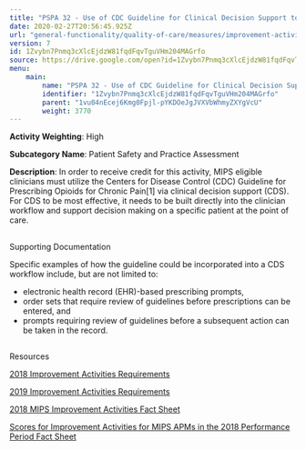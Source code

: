 ```yaml
---
title: "PSPA 32 - Use of CDC Guideline for Clinical Decision Support to Prescribe Opioids for Chronic Pain via Clinical Decision Support"
date: 2020-02-27T20:56:45.925Z
url: "general-functionality/quality-of-care/measures/improvement-activities-measures/2019-improvement-activities/pspa-32-use-of-cdc-guideline-for-clinical-decision-support-to-prescribe-opioids-for-chronic-pain-via.html"
version: 7
id: 1Zvybn7Pnmq3cXlcEjdzW81fqdFqvTguVHm204MAGrfo
source: https://drive.google.com/open?id=1Zvybn7Pnmq3cXlcEjdzW81fqdFqvTguVHm204MAGrfo
menu:
    main:
        name: "PSPA 32 - Use of CDC Guideline for Clinical Decision Support to Prescribe Opioids for Chronic Pain via Clinical Decision Support"
        identifier: "1Zvybn7Pnmq3cXlcEjdzW81fqdFqvTguVHm204MAGrfo"
        parent: "1vu04nEcej6Kmg0Fpjl-pYKDOeJgJVXVbWhmyZXYgVcU"
        weight: 3770
---
```









**Activity Weighting**: High

**Subcategory Name**: Patient Safety and Practice Assessment

**Description**: In order to receive credit for this activity, MIPS eligible clinicians must utilize the Centers for Disease Control (CDC) Guideline for Prescribing Opioids for Chronic Pain[1] via clinical decision support (CDS). For CDS to be most effective, it needs to be built directly into the clinician workflow and support decision making on a specific patient at the point of care. 







## 

Supporting Documentation

Specific examples of how the guideline could be incorporated into a CDS workflow include, but are not limited to:

* electronic health record (EHR)-based prescribing prompts, 
* order sets that require review of guidelines before prescriptions can be entered, and 
* prompts requiring review of guidelines before a subsequent action can be taken in the record.







## 

Resources

[2018 Improvement Activities Requirements](https://qpp.cms.gov/mips/improvement-activities?py=2018)

[2019 Improvement Activities Requirements](https://qpp.cms.gov/mips/improvement-activities?py=2019)

[2018 MIPS Improvement Activities Fact Sheet](https://qpp.cms.gov/resource/2018%20MIPS%20Improvement%20Activities%20Fact%20Sheet)

[Scores for Improvement Activities for MIPS APMs in the 2018 Performance Period Fact Sheet](https://qpp.cms.gov/resource/2018%20MIPS%20APMs%20improvement%20Activities%20scores%20fact%20sheet)

